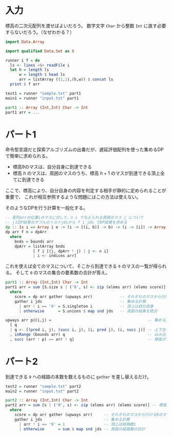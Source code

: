 # 入力

標高の二次元配列を渡せばよいだろう。
数字文字 `Char` から整数 `Int` に直す必要すらないだろう。（なぜわかる？）

```haskell
import Data.Array

import qualified Data.Set as S

runner i f = do
  ls <- lines <$> readFile i
  let h = length ls
      w = length $ head ls
      arr = listArray ((1,1),(h,w)) $ concat ls
  print $ f arr

test1 = runner "sample.txt" part1
main1 = runner "input.txt" part1

part1 :: Array (Int,Int) Char -> Int
part1 arr = ...
```

# パート1

命令型言語だと探索アルゴリズムの出番だが、遅延評価配列を使った集めるDPで簡単に求められる。

- 標高9のマスは、自分自身に到達できる
- 標高 $h$ のマスは、周囲のマスのうち、標高 $h+1$ のマスが到達できる頂上全てに到達できる

ここで、標高により、自分自身の内容を判定する相手が静的に定められることが重要で、
これが相互参照するような問題にはこの方法は使えない。

そのようなDPを行う計算を一般化する。

```haskell
-- 配列arrの位置iのマスに対して、n i で与えられる周囲のマス j について
-- jとDP結果のタプルのリストjdsから f i jds でDP結果を求める
dp :: Ix i => Array i e -> (i -> [(i, b)] -> b) -> (i -> [i]) -> Array i b
dp arr f n = dpArr
  where
    bnds = bounds arr
    dpArr = listArray bnds
            [ f i [(j, dpArr ! j) | j <- n i]
            | i <- indices arr]
```

これを使えば全てのマスについて、そこから到達できる `9` のマスの一覧が得られる。
そして `0` のマスの集合の要素数の合計が答え。

```haskell
part1 :: Array (Int,Int) Char -> Int
part1 arr = sum [S.size s | ('0', s) <- zip (elems arr) (elems score)] -- 標高0のそれの個数の和
  where
    score = dp arr gather (upways arr)            -- それぞれのマスから行ける9のマスの位置集合
    gather i jds                                  -- 集める計算
      | arr ! i == '9' = S.singleton i            -- 頂上は自分自身
      | otherwise      = S.unions $ map snd jds   -- 周囲の結果を統合

upways arr p@(i,j) =                                          -- 集める元のマスリスト
  [ q
  | q <- [(pred i, j), (succ i, j), (i, pred j), (i, succ j)] -- 上下左右に隣接して
  , inRange (bounds arr) q                                    -- はみ出していなくて
  , succ (arr ! p) == arr ! q]                                -- 標高が1大きい
```

# パート2

到達できる `9` への経路の本数を数えるものに `gather` を差し替えるだけ。

```haskell
test2 = runner "sample.txt" part2
main2 = runner "input.txt" part2

part2 :: Array (Int,Int) Char -> Int
part2 arr = sum [s | ('0', s) <- zip (elems arr) (elems score)] -- 標高0の経路数の和
  where
    score = dp arr gather (upways arr)     -- それぞれのマスから行ける9のマスへの経路数
    gather i jds                           -- 集める計算
      | arr ! i == '9' = 1                 -- 頂上は経路数1
      | otherwise      = sum $ map snd jds -- 周囲の経路数の合計
```

